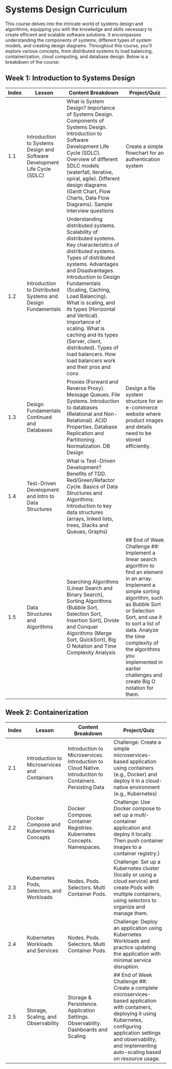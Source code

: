 # Systems Design Curriculum
This course delves into the intricate world of systems design and algorithms, equipping you with the knowledge and skills necessary to create efficient and scalable software solutions. It encompasses understanding the components of systems, different types of system models, and creating design diagrams. Throughout this course, you'll explore various concepts, from distributed systems to load balancing, containerization, cloud computing, and database design.  Below is a breakdown of the course:

## Week 1: Introduction to Systems Design
| Index | Lesson | Content Breakdown | Project/Quiz |
|---|---|---|---|
| 1.1 | Introduction to Systems Design and Software Development Life Cycle (SDLC) | What is System Design? Importance of Systems Design. Components of Systems Design. Introduction to Software Development Life Cycle (SDLC). Overview of different SDLC models (waterfall, iterative, spiral, agile). Different design diagrams (Gantt Chart, Flow Charts, Data Flow Diagrams). Sample interview questions | Create a simple flowchart for an authentication system |
| 1.2 | Introduction to Distributed Systems and Design Fundamentals | Understanding distributed systems. Scalability of distributed systems. Key characteristics of distributed systems. Types of distributed systems. Advantages and Disadvantages. Introduction to Design Fundamentals (Scaling, Caching, Load Balancing). What is scaling, and its types (Horizontal and Vertical). Importance of scaling. What is caching and its types (Server, client, distributed). Types of load balancers. How load balancers work and their pros and cons | |
| 1.3 | Design Fundamentals Continued and Databases | Proxies (Forward and Reverse Proxy). Message Queues. File Systems. Introduction to databases (Relational and Non-Relational). ACID Properties. Database Replication and Partitioning. Normalization. DB Design | Design a file system structure for an e-commerce website where product images and details need to be stored efficiently. |
| 1.4 | Test-Driven Development and Intro to Data Structures | What is Test-Driven Development? Benefits of TDD. Red/Green/Refactor Cycle. Basics of Data Structures and Algorithms. Introduction to key data structures (arrays, linked lists, trees, Stacks and Queues, Graphs) | |
| 1.5 | Data Structures and Algorithms | Searching Algorithms (Linear Search and Binary Search), Sorting Algorithms (Bubble Sort, Selection Sort, Insertion Sort), Divide and Conquer Algorithms (Merge Sort, QuickSort), Big O Notation and Time Complexity Analysis | ## End of Week Challenge ##: Implement a linear search algorithm to find an element in an array. Implement a simple sorting algorithm, such as Bubble Sort or Selection Sort, and use it to sort a list of data. Analyze the time complexity of the algorithms you implemented in earlier challenges and create Big O notation for them. |

## Week 2: Containerization
| Index | Lesson | Content Breakdown | Project/Quiz |
|---|---|---|---|
| 2.1 | Introduction to Microservices and Containers | Introduction to Microservices. Introduction to Cloud Native. Introduction to Containers. Persisting Data | Challenge: Create a simple microservices-based application using containers (e.g., Docker) and deploy it in a cloud-native environment (e.g., Kubernetes) |
| 2.2 | Docker Compose and Kubernetes Concepts | Docker Compose. Container Registries. Kubernetes Concepts. Namespaces. | Challenge: Use Docker compose to set up a multi-container application and deploy it locally. Then push container images to a container registry.) |
| 2.3 | Kubernetes Pods, Selectors, and Workloads | Nodes. Pods. Selectors. Multi Container Pods. | Challenge: Set up a Kubernetes cluster (locally or using a cloud service) and create Pods with multiple containers, using selectors to organize and manage them. |
| 2.4 | Kubernetes Workloads and Services | Nodes. Pods. Selectors. Multi Container Pods. | Challenge: Deploy an application using Kubernetes Workloads and practice updating the application with minimal service disruption. |
| 2.5 | Storage, Scaling, and Observability | Storage & Persistence. Application Settings. Observability. Dashboards and Scaling | ## End of Week Challenge ##: Create a complete microservices-based application with containers, deploying it using Kubernetes, configuring application settings and observability, and implementing auto-scaling based on resource usage. |
